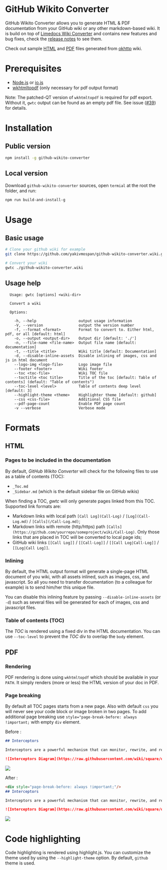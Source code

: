 # GitHub Wikito Converter

GitHub Wikito Converter allows you to generate HTML & PDF documentation from your GitHub wiki or any other markdown-based wiki. It is build on top of [Limedocs Wiki Converter](https://github.com/limedocs/limedocs-wiki-converter) and contains new features and bug fixes, check the [release notes](https://github.com/yakivmospan/github-wikito-converter/releases) to see them.

Check out sample [HTML](https://github.com/yakivmospan/github-wikito-converter/blob/develop/samples/okhttp.html) and [PDF](https://github.com/yakivmospan/github-wikito-converter/blob/develop/samples/okhttp.pdf) files generated from [okhttp](https://github.com/square/okhttp/wiki) wiki.

# Prerequisites

- [Node.js](https://nodejs.org/) or [io.js](https://iojs.org/en/index.html)
- [wkhtmltopdf](http://wkhtmltopdf.org/downloads.html) (only necessary for pdf output format)

Note: The patched-QT version of `wkhtmltopdf` is required for pdf export. Without it, `gwtc` output can be found as an empty pdf file. See issue ([#39][i39]) for details.

[i39]: https://github.com/yakivmospan/github-wikito-converter/issues/39

# Installation

## Public version

```bash
npm install -g github-wikito-converter
```

## Local version

Download `github-wikito-converter` sources, open `termial` at the root the folder, and run:

```bash
npm run build-and-install-g
```

# Usage

## Basic usage

```bash
# Clone your github wiki for example
git clone https://github.com/yakivmospan/github-wikito-converter.wiki.git

# Convert your wiki
gwtc ./github-wikito-converter.wiki
```

## Usage help
```
  Usage: gwtc [options] <wiki-dir>

  Convert a wiki

  Options:

    -h, --help                   output usage information
    -V, --version                output the version number
    -f, --format <format>        Format to convert to. Either html, pdf, or all [default: html]
    -o, --output <output-dir>    Output dir [default: './']
    -n, --file-name <file-name>  Output file name [default: documentation]
    -t, --title <title>          Wiki title [default: Documentation]
    -d, --disable-inline-assets  Disable inlining of images, css and js in html document
    --logo-img <logo-file>       Logo image file
    --footer <footer>            Wiki footer
    --toc <toc-file>             Wiki TOC file
    --toctitle <toc title>       Title of the toc [default: Table of contents] (default: "Table of contents")
    --toc-level <level>          Table of contents deep level [default: 3]
    --highlight-theme <theme>    Highlighter theme [default: github]
    --css <css-file>             Additional CSS file
    --pdf-page-count             Enable PDF page count
    -v --verbose                 Verbose mode
```


# Formats

## HTML

### Pages to be included in the documentation

By default, *GitHub Wikito Converter* will check for the following files to use as a table of contents (TOC):

- `_Toc.md`
- `_Sidebar.md` (which is the default sidebar file on GitHub wikis)

When finding a TOC, *gwtc* will only generate pages linked from this TOC. Supported link formats are:

- Markdown links with local path `[Call Log](Call-Log)` / `[Log](Call-Log.md)` / `[Calls](/Call-Log.md)`;
- Markdown links with remote (http/https) path `[Calls](https://github.com/yourrepo/someproject/wiki/Call-Log)`.
  Only those links that are placed in TOC will be converted to local page ids;
- GitHub wiki links `[[Call Log]]` / `[[Call-Log]]` / `[[Call Log|Call-Log]]` / `[[Log|Call Log]]`.

### Inlining

By default, the HTML output format will generate a single-page HTML document of you wiki, with all assets inlined, such
as images, css, and javascript. So all you need to transfer documentation (to a colleague for example) is to send him/her
this unique file.

You can disable this inlining feature by passing `--disable-inline-assets` (or `-d`) such as several files will be
generated for each of images, css and javascript files.

### Table of contents (TOC)

The *TOC* is rendered using a fixed div in the HTML documentation. You can use `--toc-level` to prevent the *TOC* div
to overlap the `body` element.

## PDF

### Rendering

PDF rendering is done using `wkhtmltopdf` which should be available in your `PATH`.
It simply renders (more or less) the HTML version of your doc in PDF.

### Page breaking

By default all TOC pages starts from a new page. Also with default `css` you will never see your code block or image
broken in two pages. To add additional page breaking use `style="page-break-before: always !important;` with empty `div` element.

Before :

```md
## Interceptors

Interceptors are a powerful mechanism that can monitor, rewrite, and retry calls. Here's a simple interceptor that logs the outgoing request and the incoming response.

![Interceptors Diagram](https://raw.githubusercontent.com/wiki/square/okhttp/interceptors@2x.png)
```

![](https://raw.githubusercontent.com/yakivmospan/github-wikito-converter/develop/assets/img/page-break-1.png)

After :

```md
<div style="page-break-before: always !important;"/>
## Interceptors

Interceptors are a powerful mechanism that can monitor, rewrite, and retry calls. Here's a simple interceptor that logs the outgoing request and the incoming response.

![Interceptors Diagram](https://raw.githubusercontent.com/wiki/square/okhttp/interceptors@2x.png)
```

![](https://raw.githubusercontent.com/yakivmospan/github-wikito-converter/develop/assets/img/page-break-2.png)

# Code highlighting

Code highlighting is rendered using highlight.js.
You can customize the theme used by using the `--highlight-theme` option. By default, `github` theme is used.
